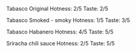 Tabasco Original
Hotness: 2/5
Taste: 2/5


Tabasco Smoked - smoky
Hotness: 1/5
Taste: 3/5

Tabasco Habanero
Hotness: 4/5
Taste: 5/5

Sriracha chili sauce
Hotness: 2/5
Taste: 5/5